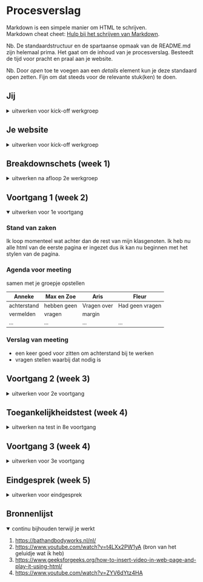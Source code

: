 # Procesverslag
Markdown is een simpele manier om HTML te schrijven.  
Markdown cheat cheet: [Hulp bij het schrijven van Markdown](https://github.com/adam-p/markdown-here/wiki/Markdown-Cheatsheet).

Nb. De standaardstructuur en de spartaanse opmaak van de README.md zijn helemaal prima. Het gaat om de inhoud van je procesverslag. Besteedt de tijd voor pracht en praal aan je website.

Nb. Door *open* toe te voegen aan een *details* element kun je deze standaard open zetten. Fijn om dat steeds voor de relevante stuk(ken) te doen.





## Jij

<details>
<summary>uitwerken voor kick-off werkgroep</summary>

### Auteur:
Anneke Steller

#### Je startniveau:
Rood

#### Je focus:
Ik ga mij focussen op responsive design. 
 
</details>





## Je website

<details>
<summary>uitwerken voor kick-off werkgroep</summary>

### Je opdracht:
https://www.bathandbodyworks.com


#### Screenshot(s) van de eerste pagina (small screen): 
hier de naam van de pagina  
<img src="images/home-pagina.jpg" width="375px" alt="Dit de home pagina met verschillende reclames en producten">

#### Screenshot(s) van de tweede pagina (small screen):
hier de naam van de pagina  
<img src="images/product-pagina.png" width="375px" alt="Dit is de product pagina waarop je alle informatie van het product kan terugvinden">
 
</details>



## Breakdownschets (week 1)

<details>
<summary>uitwerken na afloop 2e werkgroep</summary>

### de hele pagina: 
<img src="images/breakdown1.png" width="375px" alt="breakdown van de hele pagina">

### dynamisch deel (bijv menu): 
<img src="images/breakdown2.png" width="375px" alt="breakdown van het menu">



</details>





## Voortgang 1 (week 2)

<details open>
<summary>uitwerken voor 1e voortgang</summary>

### Stand van zaken
Ik loop momenteel wat achter dan de rest van mijn klasgenoten. Ik heb nu alle html van de eerste pagina er ingezet dus ik kan nu beginnen met het stylen van de pagina. 


### Agenda voor meeting
samen met je groepje opstellen

| Anneke         | Max en Zoe         | Aris         | Fleur      
| ---            | ---                | ---          | ---            
| achterstand    | hebben geen        | Vragen over  | Had geen vragen            
| vermelden      | vragen             | margin       |  
| ...            | ...                | ...          | ...              


### Verslag van meeting
- een keer goed voor zitten om achterstand bij te werken
- vragen stellen waarbij dat nodig is 

</details>





## Voortgang 2 (week 3)

<details>
<summary>uitwerken voor 2e voortgang</summary>

### Stand van zaken
Afgelopen week heb ik veel uren in mijn code gestopt en heb ik mijn eerste pagina kunnen afronden. 

Ik had op een gegeven moment wel wat moeite met de items in de scrollbar maar dat heb ik uiteindelijk kunnen fixen. 

<img src="images/code.png" width="375px" alt="code">
<img src="images/week2.png" width="375px" alt="screenshot van mijn website">


### Agenda voor meeting
samen met je groepje opstellen

| Larissa        | Yeliz              | Anneke       | student 4        |
| ---            | ---                | ---          | ---              |
|Logo veranderen | vragen welke       | Heb geen     | en dan ik dat    |
| in darkmode    | beter is om        | vragen       | dit wil ik zeker |
| ...            | te maken           | ...          | ...              |


### Verslag van meeting
hier na afloop snel de uitkomsten van de meeting vastleggen

- Larissa heeft haar logo kunnen veranderen 
- Yeliz heeft nog steeds geen keuze kunnen maken welke pagina ze wilt gaan maken 
- nog een punt
- ...

</details>





## Toegankelijkheidstest (week 4)

<details>
<summary>uitwerken na test in 8e voortgang</summary>

### Bevindingen
Lijst met je bevindingen die in de test naar voren kwamen:

#### Screen reader
Verschillende alt tekstjes van afbeeldingen waren vaag of niet duidelijk. 
Verder las de screenreader niet de labels van het formulier voor.

Alt teksten veranderen naar een wat duidelijkere omschrijving en het label aan de input koppelen. 


#### Bril met 1 gaatje (slechtziend) . 

Met deze bril gaf mijn testpersoon aan dat kleine tekstjes lastig te lezen zijn. Met de focus state is wel goed te volgen waar je je beviend op de pagina. Verder mocht de "in winkelwagen" button op de tweede pagina wat groter.


Vooral alle teksten wat vergroten zodat het makkelijker te lezen is. 

#### Low contrast bril. 
Kleinere teskten waren lastig om te lezen. Verder was alles redelijk leesbaar. 

De font-size niet te klein maken. Vooral niet als er met dunne letters wordt gewerkt. 


#### Spasme/parkinson simulatie. 

<img src="images/test.png" width="375px" alt="Spasme/parkinson simulatie">

Mijn testpersoon kon nog redelijk de website gebruiken. Hij maakte vooral gebruik van de tab toets omdat je toch best snel op random dingen klikt door het apparaat. 

Goed kijken of de focus state goed duidelijk is. 

</details>


## Voortgang 3 (week 4)

<details>
<summary>uitwerken voor 3e voortgang</summary>

### Stand van zaken
De laatste week heb ik mijn tweede pagina kunnen afmaken. Ik had wel wat moeite om mijn hamburger menu werkend te maken. Maar dat heb ik met de student-assistent kunnen fixen in de les. 


### Agenda voor meeting
samen met je groepje opstellen

Anneke: of er handige trukjes zijn om je css te cleanen 
Yeliz: vragen over wat precies valt onder DOM manipulatie\
Larissa: footer van tweede pagina is versprongen


### Verslag van meeting
hier na afloop snel de uitkomsten van de meeting vastleggen

- kijken voor extensions 
- extension van Sam gebruiken om mooi comments te kunnen plaatsen
- de slides van Sanne terug kijken over een schone css 
</details>





## Eindgesprek (week 5)

<details>
<summary>uitwerken voor eindgesprek</summary>

### Stand van zaken
Waar ik eigenlijk vooral moeite mee heb gehad is de tijd. Ik heb graag veel meer aan mijn site willen doen maar door de tijd kan dat jammer genoeg niet meer. Daarnaast heb ik vooral wel moeite gehad met javascript. Het lukte niet altijd om de juiste elementen aan te spreken. 

### Screenshot(s)
 
 <img src="images/eindresultaat1.png" width="375px" alt="eindresultaat home pagina">
 <img src="images/eindresultaat2.png" width="375px" alt="eindresultaat product pagina">
 
 

</details>





## Bronnenlijst

<details open>
<summary>continu bijhouden terwijl je werkt</summary>

1. https://bathandbodyworks.nl/nl/
2. https://www.youtube.com/watch?v=t4LXx2PW1yA  (bron van het geluidje wat ik heb)
3. https://www.geeksforgeeks.org/how-to-insert-video-in-web-page-and-play-it-using-html/
4. https://www.youtube.com/watch?v=ZYV6dYtz4HA

</details>
